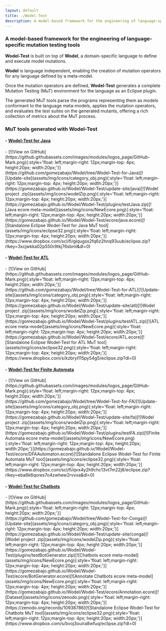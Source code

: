 ```yaml
---
layout: default
title: ./Wodel-Test
description: A model-based framework for the engineering of language-specific mutation testing tools
---
```

### A model-based framework for the engineering of language-specific mutation testing tools
**Wodel-Test** is built on top of **Wodel**, a domain-specific language to define and execute model mutations.

**Wodel** is language independent, enabling the creation of mutation operators for any language defined by a meta-model.

Once the mutation operators are defined, **Wodel-Test** generates a complete Mutation Testing (MuT) environment for the language as an Eclipse plugin.

The generated MuT tools parse the programs representing them as models conformant to the language meta-models, applies the mutation operators, and evaluates the test suites on the generated mutants, offering a rich collection of metrics about the MuT process.

### MuT tools generated with Wodel-Test

#### - [Wodel-Test for Java](dropdown/Wodel-Test%20plugins_Wodel-Test%20for%20Java/)

<div style="text-align: left" markdown="1">
- [![View on GitHub](https://github.githubassets.com/images/modules/logos_page/GitHub-Mark.png){:style='float: left;margin-right: 12px;margin-top: 4px; height:20px; width:20px;'}](https://github.com/gomezabajo/Wodel/tree/Wodel-Test-for-Java)[![Update-site](assets/img/icons/category_obj.png){:style='float: left;margin-right: 12px;margin-top: 4px; height:20px; width:20px;'}](https://gomezabajo.github.io/Wodel/Wodel-Test/update-site/java)[![Wodel project .zip](assets/img/icons/wodelZip.png){:style='float: left;margin-right: 12px;margin-top: 4px; height:20px; width:20px;'}](https://gomezabajo.github.io/Wodel/Wodel-Test/plugins/testJava.zip)[![Java ecore meta-model](assets/img/icons/NewEcore.png){:style='float: left;margin-right: 12px;margin-top: 4px; height:20px; width:20px;'}](https://gomezabajo.github.io/Wodel/Wodel-Test/ecore/java.ecore)[![Standalone Eclipse Wodel-Test for Java MuT tool](assets/img/icons/eclipse32.png){:style='float: left;margin-right: 12px;margin-top: 4px; height:20px; width:20px;'}](https://www.dropbox.com/scl/fi/glqugss2fq6z2hnq93uub/eclipse.zip?rlkey=3xcjwkka02p550r9tkj76sbml&dl=0)
</div>

#### - [Wodel-Test for ATL](dropdown/Wodel-Test%20plugins_Wodel-Test%20for%20ATL/)

<div style="text-align: left" markdown="1">
- [![View on GitHub](https://github.githubassets.com/images/modules/logos_page/GitHub-Mark.png){:style='float: left;margin-right: 12px;margin-top: 4px; height:20px; width:20px;'}](https://github.com/gomezabajo/Wodel/tree/Wodel-Test-for-ATL)[![Update-site](assets/img/icons/category_obj.png){:style='float: left;margin-right: 12px;margin-top: 4px; height:20px; width:20px;'}](https://gomezabajo.github.io/Wodel/Wodel-Test/update-site/atl)[![Wodel project .zip](assets/img/icons/wodelZip.png){:style='float: left;margin-right: 12px;margin-top: 4px; height:20px; width:20px;'}](https://gomezabajo.github.io/Wodel/Wodel-Test/plugins/testATL.zip)[![ATL ecore meta-model](assets/img/icons/NewEcore.png){:style='float: left;margin-right: 12px;margin-top: 4px; height:20px; width:20px;'}](https://gomezabajo.github.io/Wodel/Wodel-Test/ecore/ATL.ecore)[![Standalone Eclipse Wodel-Test for ATL MuT tool](assets/img/icons/eclipse32.png){:style='float: left;margin-right: 12px;margin-top: 4px; height:20px; width:20px;'}](https://www.dropbox.com/s/kzbryl115py54g5/eclipse.zip?dl=0)
</div>

#### - [Wodel-Test for Finite Automata](dropdown/Wodel-Test%20plugins_Wodel-Test%20for%20Finite%20Automata/)

<div style="text-align: left" markdown="1">
- [![View on GitHub](https://github.githubassets.com/images/modules/logos_page/GitHub-Mark.png){:style='float: left;margin-right: 12px;margin-top: 4px; height:20px; width:20px;'}](https://github.com/gomezabajo/Wodel/tree/Wodel-Test-for-FA)[![Update-site](assets/img/icons/category_obj.png){:style='float: left;margin-right: 12px;margin-top: 4px; height:20px; width:20px;'}](https://gomezabajo.github.io/Wodel/Wodel-Test/update-site/fa)[![Wodel project .zip](assets/img/icons/wodelZip.png){:style='float: left;margin-right: 12px;margin-top: 4px; height:20px; width:20px;'}](https://gomezabajo.github.io/Wodel/Wodel-Test/plugins/testFA.zip)[![Finite Automata ecore meta-model](assets/img/icons/NewEcore.png){:style='float: left;margin-right: 12px;margin-top: 4px; height:20px; width:20px;'}](https://gomezabajo.github.io/Wodel/Wodel-Test/ecore/DFAAutomaton.ecore)[![Standalone Eclipse Wodel-Test for Finite Automata MuT tool](assets/img/icons/eclipse32.png){:style='float: left;margin-right: 12px;margin-top: 4px; height:20px; width:20px;'}](https://www.dropbox.com/scl/fi/qvx4y2h9chc13vt7m22j8/eclipse.zip?rlkey=eba6k6qores7o4zwhew2rvvxa&dl=0)
</div>

#### - [Wodel-Test for Chatbots](dropdown/Wodel-Test%20plugins_Wodel-Test%20for%20Chatbots/)

<div style="text-align: left" markdown="1">
- [![View on GitHub](https://github.githubassets.com/images/modules/logos_page/GitHub-Mark.png){:style='float: left;margin-right: 12px;margin-top: 4px; height:20px; width:20px;'}](https://github.com/gomezabajo/Wodel/tree/Wodel-Test-for-Conga)[![Update-site](assets/img/icons/category_obj.png){:style='float: left;margin-right: 12px;margin-top: 4px; height:20px; width:20px;'}](https://gomezabajo.github.io/Wodel/Wodel-Test/update-site/conga)[![Wodel project .zip](assets/img/icons/wodelZip.png){:style='float: left;margin-right: 12px;margin-top: 4px; height:20px; width:20px;'}](https://gomezabajo.github.io/Wodel/Wodel-Test/plugins/testBotGenerator.zip)[![Chatbots ecore meta-model](assets/img/icons/NewEcore.png){:style='float: left;margin-right: 12px;margin-top: 4px; height:20px; width:20px;'}](https://gomezabajo.github.io/Wodel/Wodel-Test/ecore/BotGenerator.ecore)[![Annotate Chatbots ecore meta-model](assets/img/icons/NewEcore.png){:style='float: left;margin-right: 12px;margin-top: 4px; height:20px; width:20px;'}](https://gomezabajo.github.io/Wodel/Wodel-Test/ecore/Annotation.ecore)[![Dataset](assets/img/icons/zenodo.png){:style='float: left;margin-right: 12px;margin-top: 4px; height:20px; width:20px;'}](https://zenodo.org/records/10938786)[![Standalone Eclipse Wodel-Test for Chatbots MuT tool](assets/img/icons/eclipse32.png){:style='float: left;margin-right: 12px;margin-top: 4px; height:20px; width:20px;'}](https://www.dropbox.com/s/bvoj3ouira8wfuq/eclipse.zip?dl=0)
</div>
